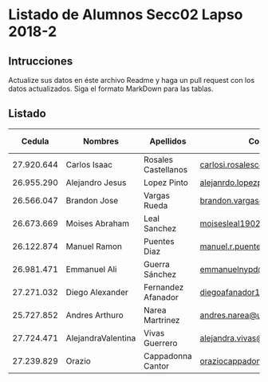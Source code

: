 ﻿# Listado de Alumnos Secc02 Lapso 2018-2
## Intrucciones
Actualize sus datos en éste archivo Readme y haga un pull request con los datos actualizados.  Siga 
el formato MarkDown para las tablas.
## Listado
| Cedula     | Nombres          | Apellidos          | Correo                     | Usuario GitHub |
|------------|------------------|--------------------|----------------------------|----------------|
| 27.920.644 |   Carlos Isaac   | Rosales Castellanos|carlosi.rosalesc@unet.edu.ve|  CarlosRoCa99  |
| 26.955.290 | Alejandro Jesus  | Lopez Pinto        |alejanrdo.lopezp@unet.edu.ve|  AlexUnet      |
| 26.566.047 | Brandon Jose     | Vargas  Rueda      | brandon.vargas@unet.edu.ve |  Ldrago25      |
| 26.673.669 | Moises Abraham   | Leal Sanchez       | moisesleal1902@gmail.com   |  moises1747    |
| 26.122.874 | Manuel Ramon     | Puentes Diaz       |manuel.r.puentes.d@gmail.com|  ManuelPuentes |
| 26.981.471 | Emmanuel Ali     | Guerra Sánchez     | emmanuelnypd@gmail.com     |  eagskunst     |
| 27.271.032 | Diego Alexander  | Fernandez Afanador | diegoafanador10@gmail.com  | diegofer03     |
| 25.727.852 | Andres Arthuro   | Narea Martrinez    | andres.narea@unet.edu.ve   | LonerLuxio     |
| 27.724.471 | AlejandraValentina| Vivas Guerrero     | alejandra.vivas@unet.edu.ve | vivasgalejandra|
| 27.239.829 | Orazio           | Cappadonna Cantor  |oraziocappadonna@hotmail.com| orazioc17      |

